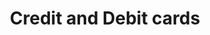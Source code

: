 ---
title: 'Credit and Debit cards'
breadcrumb_title: "Credit and Debit cards"
layout: 'block'
meta_title: 'Credit and Debit cards - MultiSafepay Documentation Center'
meta_description: "The MultiSafepay Documentation Center presents all relevant information about our Plugins and API. You can also find support pages for Payment Methods, Tools and General Questions as well as the contact details of our Support and Integration Teams."
logo: '/svgs/Credit cards.svg'
short_description: 'Accept credit and debit card payments allowing you to sell to your customers worldwide.'
weight: 20
data:
  - { title: 'Visa', url: 'creditcards', logo: '/logo/Payment_methods/VISA.svg' }
  - { title: 'American Express', url: 'creditcards', logo: '/logo/Payment_methods/Amex.svg' }
  - { title: 'Mastercard', url: 'creditcards', logo: '/logo/Payment_methods/Mastercard.svg' }
  - { title: 'CartaSi', url: 'branded-credit-cards/#cartasi-what-is-it', logo: '/logo/Payment_methods/CartaSi.svg' }
  - { title: 'Carte Bleue', url: 'branded-credit-cards/#carte-bleue-what-is-it', logo: '/logo/Payment_methods/Carte-Bancaire.svg' }
  - { title: 'Postepay', url: 'branded-credit-cards/#postepay-what-is-it', logo: '/logo/Payment_methods/Postepay.svg' }
--- 